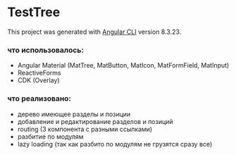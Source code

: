 # TestTree

This project was generated with [Angular CLI](https://github.com/angular/angular-cli) version 8.3.23.

### что использовалось:

- Angular Material (MatTree, MatButton, MatIcon, MatFormField, MatInput)
- ReactiveForms
- CDK (Overlay)

### что реализовано:

- дерево имеющее разделы и позиции
- добавление и редактирование разделов и позиций
- routing (3 компонента с разными ссылками)
- разбитие по модулям
- lazy loading (так как разбито по модулям не грузятся сразу все)
